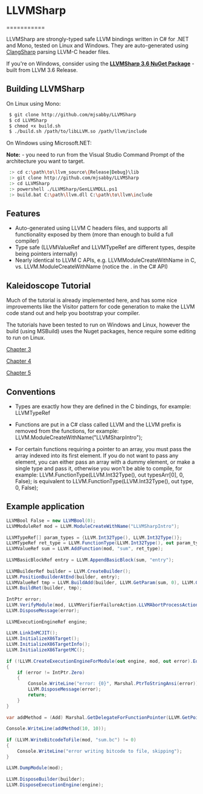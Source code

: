 # LLVMSharp
===========

LLVMSharp are strongly-typed safe LLVM bindings written in C# for .NET and Mono, tested on Linux and Windows. They are auto-generated using [ClangSharp](http://www.clangsharp.org) parsing LLVM-C header files.

If you're on Windows, consider using the [**LLVMSharp 3.6 NuGet Package**](http://www.nuget.org/packages/LLVMSharp/3.6.0) - built from LLVM 3.6 Release.

## Building LLVMSharp

On Linux using Mono:

```bash
 $ git clone http://github.com/mjsabby/LLVMSharp
 $ cd LLVMSharp
 $ chmod +x build.sh
 $ ./build.sh /path/to/libLLVM.so /path/llvm/include
```

On Windows using Microsoft.NET:

**Note:** - you need to run from the Visual Studio Command Prompt of the architecture you want to target.

```bash
 :> cd c:\path\to\llvm_source\{Release|Debug}\lib
 :> git clone http://github.com/mjsabby/LLVMSharp
 :> cd LLVMSharp
 :> powershell ./LLVMSharp/GenLLVMDLL.ps1
 :> build.bat C:\path\llvm.dll C:\path\to\llvm\include
```

## Features

 * Auto-generated using LLVM C headers files, and supports all functionality exposed by them (more than enough to build a full compiler)
 * Type safe (LLVMValueRef and LLVMTypeRef are different types, despite being pointers internally)
 * Nearly identical to LLVM C APIs, e.g. LLVMModuleCreateWithName in C, vs. LLVM.ModuleCreateWithName (notice the . in the C# API)

## Kaleidoscope Tutorial

Much of the tutorial is already implemented here, and has some nice improvements like the Visitor pattern for code generation to make the LLVM code stand out and help you bootstrap your compiler.

The tutorials have been tested to run on Windows and Linux, however the build (using MSBuild) uses the Nuget packages, hence require some editing to run on Linux.

[Chapter 3](https://github.com/mjsabby/LLVMSharp/tree/master/KaleidoscopeTutorial/Chapter3)

[Chapter 4](https://github.com/mjsabby/LLVMSharp/tree/master/KaleidoscopeTutorial/Chapter4)

[Chapter 5](https://github.com/mjsabby/LLVMSharp/tree/master/KaleidoscopeTutorial/Chapter5)

## Conventions

* Types are exactly how they are defined in the C bindings, for example: LLVMTypeRef

* Functions are put in a C# class called LLVM and the LLVM prefix is removed from the functions, for example: LLVM.ModuleCreateWithName("LLVMSharpIntro");

* For certain functions requiring a pointer to an array, you must pass the array indexed into its first element. If you do not want to pass any element, you can either pass an array with a dummy element, or make a single type and pass it, otherwise you won't be able to compile, for example: LLVM.FunctionType(LLVM.Int32Type(), out typesArr[0], 0, False); is equivalent to LLVM.FunctionType(LLVM.Int32Type(), out type, 0, False);

## Example application

```csharp
LLVMBool False = new LLVMBool(0);
LLVMModuleRef mod = LLVM.ModuleCreateWithName("LLVMSharpIntro");
 
LLVMTypeRef[] param_types = {LLVM.Int32Type(), LLVM.Int32Type()};
LLVMTypeRef ret_type = LLVM.FunctionType(LLVM.Int32Type(), out param_types[0], 2, False);
LLVMValueRef sum = LLVM.AddFunction(mod, "sum", ret_type);
 
LLVMBasicBlockRef entry = LLVM.AppendBasicBlock(sum, "entry");
 
LLVMBuilderRef builder = LLVM.CreateBuilder();
LLVM.PositionBuilderAtEnd(builder, entry);
LLVMValueRef tmp = LLVM.BuildAdd(builder, LLVM.GetParam(sum, 0), LLVM.GetParam(sum, 1), "tmp");
LLVM.BuildRet(builder, tmp);
 
IntPtr error;
LLVM.VerifyModule(mod, LLVMVerifierFailureAction.LLVMAbortProcessAction, out error);
LLVM.DisposeMessage(error);
 
LLVMExecutionEngineRef engine;
 
LLVM.LinkInMCJIT();
LLVM.InitializeX86Target();
LLVM.InitializeX86TargetInfo();
LLVM.InitializeX86TargetMC();
 
if (!LLVM.CreateExecutionEngineForModule(out engine, mod, out error).Equals(False))
{
    if (error != IntPtr.Zero)
    {
        Console.WriteLine("error: {0}", Marshal.PtrToStringAnsi(error));
        LLVM.DisposeMessage(error);
        return;
    }
}
 
var addMethod = (Add) Marshal.GetDelegateForFunctionPointer(LLVM.GetPointerToGlobal(engine, sum), typeof (Add));
 
Console.WriteLine(addMethod(10, 10));
 
if (LLVM.WriteBitcodeToFile(mod, "sum.bc") != 0)
{
    Console.WriteLine("error writing bitcode to file, skipping");
}
 
LLVM.DumpModule(mod);
 
LLVM.DisposeBuilder(builder);
LLVM.DisposeExecutionEngine(engine);
````
